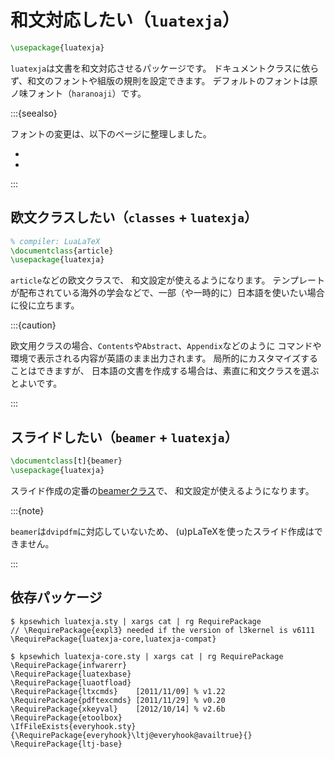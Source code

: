 # 和文対応したい（`luatexja`）

```latex
\usepackage{luatexja}
```

`luatexja`は文書を和文対応させるパッケージです。
ドキュメントクラスに依らず、和文のフォントや組版の規則を設定できます。
デフォルトのフォントは原ノ味フォント（`haranoaji`）です。

:::{seealso}

フォントの変更は、以下のページに整理しました。

- [](./latex-luatexja-fontspec.md)
- [](./latex-luatexja-preset.md)

:::

## 欧文クラスしたい（`classes` + `luatexja`）

```latex
% compiler: LuaLaTeX
\documentclass{article}
\usepackage{luatexja}
```

`article`などの欧文クラスで、
和文設定が使えるようになります。
テンプレートが配布されている海外の学会などで、一部（や一時的に）日本語を使いたい場合に役に立ちます。

:::{caution}

欧文用クラスの場合、`Contents`や`Abstract`、`Appendix`などのように
コマンドや環境で表示される内容が英語のまま出力されます。
局所的にカスタマイズすることはできますが、
日本語の文書を作成する場合は、素直に和文クラスを選ぶとよいです。

:::

## スライドしたい（`beamer` + `luatexja`）

```latex
\documentclass[t]{beamer}
\usepackage{luatexja}
```

スライド作成の定番の[beamerクラス](./latex-beamer.md)で、
和文設定が使えるようになります。

:::{note}

`beamer`は`dvipdfm`に対応していないため、
(u)pLaTeXを使ったスライド作成はできません。

:::

## 依存パッケージ

```console
$ kpsewhich luatexja.sty | xargs cat | rg RequirePackage
// \RequirePackage{expl3} needed if the version of l3kernel is v6111
\RequirePackage{luatexja-core,luatexja-compat}
```

```console
$ kpsewhich luatexja-core.sty | xargs cat | rg RequirePackage
\RequirePackage{infwarerr}
\RequirePackage{luatexbase}
\RequirePackage{luaotfload}
\RequirePackage{ltxcmds}    [2011/11/09] % v1.22
\RequirePackage{pdftexcmds} [2011/11/29] % v0.20
\RequirePackage{xkeyval}    [2012/10/14] % v2.6b
\RequirePackage{etoolbox}
\IfFileExists{everyhook.sty}{\RequirePackage{everyhook}\ltj@everyhook@availtrue}{}
\RequirePackage{ltj-base}
```
